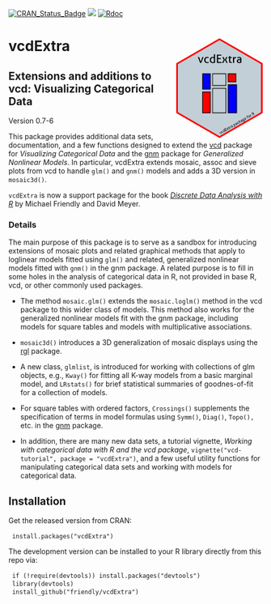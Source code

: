 [![CRAN_Status_Badge](http://www.r-pkg.org/badges/version/vcdExtra)](https://cran.r-project.org/package=vcdExtra)
[![](http://cranlogs.r-pkg.org/badges/grand-total/vcdExtra)](https://cran.r-project.org/package=vcdExtra)
[![Rdoc](http://www.rdocumentation.org/badges/version/vcdExtra)](https://www.rdocumentation.org/packages/vcdExtra)


# vcdExtra <img src="vcdExtra-logo.png" align="right" height="200px" />
## Extensions and additions to vcd: Visualizing Categorical Data 

Version 0.7-6

This package provides additional data sets, documentation, and
a few functions designed to extend the [vcd](https://CRAN.R-project.org/package=vcd) package for *Visualizing Categorical Data*
and the [gnm](https://CRAN.R-project.org/package=gnm) package for *Generalized Nonlinear Models*. 
In particular, vcdExtra extends mosaic, assoc and sieve plots from vcd to handle `glm()` and `gnm()` models and
adds a 3D version in `mosaic3d()`.

`vcdExtra` is now a support package for the book [*Discrete Data Analysis with R*](http://ddar.datavis.ca) by Michael Friendly and David Meyer.

### Details

The main purpose of this package is to serve as a sandbox for
introducing extensions of
mosaic plots and related graphical methods
that apply to loglinear models fitted using
`glm()` and related, generalized nonlinear models fitted
with `gnm()` in the gnm package.
A related purpose is to fill in some holes in the analysis of
categorical data in R, not provided in base R, vcd, 
or other commonly used packages.

* The method `mosaic.glm()` 
extends the `mosaic.loglm()` method in the vcd
package to this wider class of models.  This method also works for
the generalized nonlinear models fit with the gnm package,
including models for square tables and models with multiplicative associations.

* `mosaic3d()`
introduces a 3D generalization of mosaic displays using the
[rgl](https://CRAN.R-project.org/package=rgl) package.

* A new class, `glmlist`, is introduced for working with
collections of glm objects, e.g., `Kway()` for fitting
all K-way models from a basic marginal model, and `LRstats()`
for brief statistical summaries of goodnes-of-fit for a collection of
models.

* For square tables with ordered factors, `Crossings()` supplements the 
specification of terms in model formulas using
`Symm()`,
`Diag()`, 
`Topo(),` etc. in the [gnm](https://CRAN.R-project.org/package=gnm) package.

* In addition, there are many new data sets, a tutorial vignette,
_Working with categorical data with R and the vcd package_, `vignette("vcd-tutorial", package = "vcdExtra")`,
and a few useful utility functions for manipulating categorical data sets and working with models for
categorical data. 

## Installation

Get the released version from CRAN:

     install.packages("vcdExtra")

The development version can be installed to your R library directly from this repo via:

     if (!require(devtools)) install.packages("devtools")
     library(devtools)
     install_github("friendly/vcdExtra")
